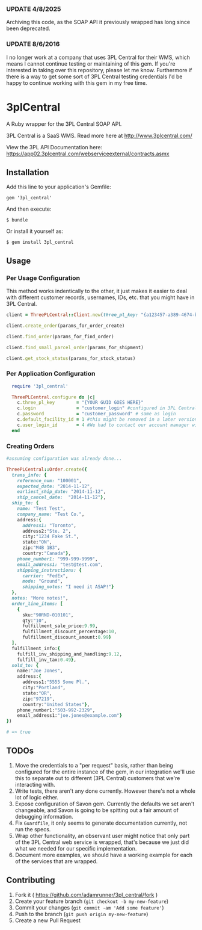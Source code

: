 ### UPDATE 4/8/2025 
Archiving this code, as the SOAP API it previously wrapped has long since been deprecated. 

### UPDATE 8/6/2016 
I no longer work at a company that uses 3PL Central for their WMS, which means I cannot continue testing or maintaining of this gem. If you're interested in taking over this repository, please let me know. Furthermore if there is a way to get some sort of 3PL Central testing credentials I'd be happy to continue working with this gem in my free time. 

# 3plCentral

A Ruby wrapper for the 3PL Central SOAP API.

3PL Central is a SaaS WMS. Read more here at http://www.3plcentral.com/

View the 3PL API Documentation here: https://app02.3plcentral.com/webserviceexternal/contracts.asmx
## Installation

Add this line to your application's Gemfile:

    gem '3pl_central'

And then execute:

    $ bundle

Or install it yourself as:

    $ gem install 3pl_central

## Usage

### Per Usage Configuration
This method works indentically to the other, it just makes it easier to deal with different customer records, usernames, IDs, etc. that you might have in 3PL Central.
```ruby
client = ThreePLCentral::Client.new(three_pl_key: "{a123457-a389-4674-bcdd-a646150aaf}", login: "3pluser"  , password: "3plpass", three_pl_id: "123")

client.create_order(params_for_order_create)

client.find_order(params_for_find_order)

client.find_small_parcel_order(params_for_shipment)

client.get_stock_status(params_for_stock_status)


```


### Per Application Configuration

```ruby
  require '3pl_central'

  ThreePLCentral.configure do |c|
    c.three_pl_key        = "{YOUR GUID GOES HERE}"
    c.login               = "customer_login" #configured in 3PL Central -> Customer -> Customer Users
    c.password            = "customer_password" # same as login
    c.default_facility_id = 1 #this might be removed in a later version, and we'll just look for the "Facility ID" on the order or item level.
    c.user_login_id       = 4 #We had to contact our account manager with 3PL Central to get this information.
  end

```
### Creating Orders

```ruby
#assuming configuration was already done...

ThreePLCentral::Order.create({
  trans_info: {
    reference_num: "100001",
    expected_date: "2014-11-12",
    earliest_ship_date: "2014-11-12",
    ship_cancel_date:  "2014-11-12"},
  ship_to: {
    name: "Test Test",
    company_name: "Test Co.",
    address:{
      address1: "Toronto",
      address2:"Ste. 2",
      city:"1234 Fake St.",
      state:"ON",
      zip:"M4B 1B3",
      country:"Canada"},
    phone_number1: "999-999-9999",
    email_address1: "test@test.com",
    shipping_instructions: {
      carrier: "FedEx",
      mode: "Ground",
      shipping_notes: "I need it ASAP!"}
  },
  notes: "More notes!",
  order_line_items: [
    {
      sku:"90RND-010101",
      qty:"10",
      fulfillment_sale_price:9.99,
      fulfillment_discount_percentage:10,
      fulfillment_discount_amount:0.99}
  ],
  fulfillment_info:{
    fulfill_inv_shipping_and_handling:9.12,
    fulfill_inv_tax:0.49},
  sold_to: {
    name:"Joe Jones",
    address:{
      address1:"5555 Some Pl.",
      city:"Portland",
      state:"OR",
      zip:"97219",
      country:"United States"},
    phone_number1:"503-992-2329",
    email_address1:"joe.jones@example.com"}
})

# => true
```
## TODOs
1. Move the credentials to a "per request" basis, rather than being configured for the entire instance of the gem, in our integration we'll use this to separate out to different (3PL Central) customers that we're interacting with.
1. Write tests, there aren't any done currently. However there's not a whole lot of logic either.
1. Expose configuration of Savon gem. Currently the defaults we set aren't changeable, and Savon is going to be spitting out a fair amount of debugging information.
1. Fix `Guardfile`, it only seems to generate documentation currently, not run the specs.
1. Wrap other functionality, an observant user might notice that only part of the 3PL Central web service is wrapped, that's because we just did what we needed for our specific implementation.
1. Document more examples, we should have a working example for each of the services that are wrapped.

## Contributing

1. Fork it ( https://github.com/adamrunner/3pl_central/fork )
2. Create your feature branch (`git checkout -b my-new-feature`)
3. Commit your changes (`git commit -am 'Add some feature'`)
4. Push to the branch (`git push origin my-new-feature`)
5. Create a new Pull Request
